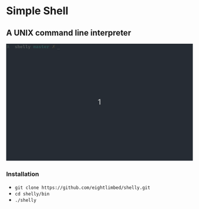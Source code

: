 # Simple Shell
## A UNIX command line interpreter

![demo of shelly](images/shelly.gif)

### Installation
- `git clone https://github.com/eightlimbed/shelly.git`
- `cd shelly/bin`
- `./shelly`

